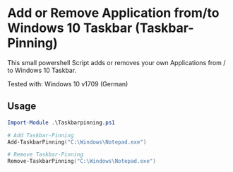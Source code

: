 # Add or Remove Application from/to Windows 10 Taskbar (Taskbar-Pinning)
This small powershell Script adds or removes your own Applications from / to Windows 10 Taskbar.

Tested with: Windows 10 v1709 (German)

## Usage
```powershell
Import-Module .\Taskbarpinning.ps1

# Add Taskbar-Pinning
Add-TaskbarPinning("C:\Windows\Notepad.exe")

# Remove Taskbar-Pinning
Remove-TaskbarPinning("C:\Windows\Notepad.exe")
```
